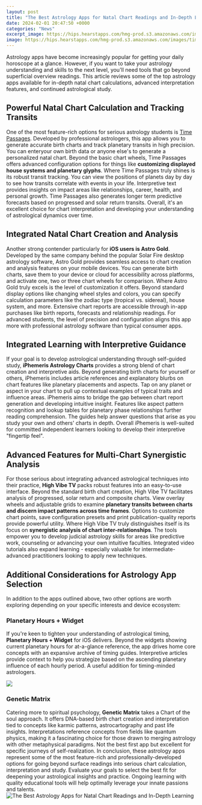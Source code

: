 ```yaml
---
layout: post
title: "The Best Astrology Apps for Natal Chart Readings and In-Depth Learning"
date: 2024-02-01 20:47:50 +0000
categories: "News"
excerpt_image: https://hips.hearstapps.com/hmg-prod.s3.amazonaws.com/images/time-nomad-chart-notre-dame-fire-fixed-stars-2019-04-15-1619545139.png
image: https://hips.hearstapps.com/hmg-prod.s3.amazonaws.com/images/time-nomad-chart-notre-dame-fire-fixed-stars-2019-04-15-1619545139.png
---
```


Astrology apps have become increasingly popular for getting your daily horoscope at a glance. However, if you want to take your astrology understanding and skills to the next level, you'll need tools that go beyond superficial overview readings. This article reviews some of the top astrology apps available for in-depth natal chart calculations, advanced interpretation features, and continued astrological study.
## Powerful Natal Chart Calculation and Tracking Transits
One of the most feature-rich options for serious astrology students is [Time Passages](https://store.fi.io.vn/womens-cow-farmer-i-love-farm-things-i-do-in-my-spare-time-funny-v-neck-t-shirt/men&). Developed by professional astrologers, this app allows you to generate accurate birth charts and track planetary transits in high precision. You can enteryour own birth data or anyone else's to generate a personalized natal chart. Beyond the basic chart wheels, Time Passages offers advanced configuration options for things like **customizing displayed house systems and planetary glyphs**. 
Where Time Passages truly shines is its robust transit tracking. You can view the positions of planets day by day to see how transits correlate with events in your life. Interpretive text provides insights on impact areas like relationships, career, health, and personal growth. Time Passages also generates longer term predictive forecasts based on progressed and solar return transits. Overall, it's an excellent choice for chart interpretation and developing your understanding of astrological dynamics over time.
## Integrated Natal Chart Creation and Analysis
Another strong contender particularly for **iOS users is Astro Gold**. Developed by the same company behind the popular Solar Fire desktop astrology software, Astro Gold provides seamless access to chart creation and analysis features on your mobile devices. You can generate birth charts, save them to your device or cloud for accessibility across platforms, and activate one, two or three chart wheels for comparison. 
Where Astro Gold truly excels is the level of customization it offers. Beyond standard display options like changing wheel styles and colors, you can specify calculation parameters like the zodiac type (tropical vs. sidereal), house system, and more. Extensive chart reports are accessible through in-app purchases like birth reports, forecasts and relationship readings. For advanced students, the level of precision and configuration aligns this app more with professional astrology software than typical consumer apps.
## Integrated Learning with Interpretive Guidance 
If your goal is to develop astrological understanding through self-guided study, **iPhemeris Astrology Charts** provides a strong blend of chart creation and interpretive aids. Beyond generating birth charts for yourself or others, iPhemeris includes article references and explanatory blurbs on chart features like planetary placements and aspects. Tap on any planet or aspect in your chart to pull up contextual examples of typical traits and influence areas.
iPhemeris aims to bridge the gap between chart report generation and developing intuitive insight. Features like aspect pattern recognition and lookup tables for planetary phase relationships further reading comprehension. The guides help answer questions that arise as you study your own and others' charts in depth. Overall iPhemeris is well-suited for committed independent learners looking to develop their interpretive "fingertip feel".
## Advanced Features for Multi-Chart Synergistic Analysis  
For those serious about integrating advanced astrological techniques into their practice, **High Vibe TV** packs robust features into an easy-to-use interface. Beyond the standard birth chart creation, High Vibe TV facilitates analysis of progressed, solar return and composite charts. View overlay wheels and adjustable grids to examine **planetary transits between charts and discern impact patterns across time frames**. 
Options to customize chart points, save configuration presets and print publication-quality reports provide powerful utility. Where High Vibe TV truly distinguishes itself is its focus on **synergistic analysis of chart inter-relationships**. The tools empower you to develop judicial astrology skills for areas like predictive work, counseling or advancing your own intuitive faculties. Integrated video tutorials also expand learning - especially valuable for intermediate-advanced practitioners looking to apply new techniques.
## Additional Considerations for Astrology App Selection
In addition to the apps outlined above, two other options are worth exploring depending on your specific interests and device ecosystem:
### Planetary Hours + Widget
If you're keen to tighten your understanding of astrological timing, **Planetary Hours + Widget** for iOS delivers. Beyond the widgets showing current planetary hours for at-a-glance reference, the app drives home core concepts with an expansive archive of timing guides. Interpretive articles provide context to help you strategize based on the ascending planetary influence of each hourly period. A useful addition for timing-minded astrologers.

![](https://i.pinimg.com/originals/4f/22/9b/4f229bad2a281e919ca97184c0ade714.png)
### Genetic Matrix 
Catering more to spiritual psychology, **Genetic Matrix** takes a Chart of the soul approach. It offers DNA-based birth chart creation and interpretation tied to concepts like karmic patterns, astrocartography and past life insights. Interpretations reference concepts from fields like quantum physics, making it a fascinating choice for those drawn to merging astrology with other metaphysical paradigms. Not the best first app but excellent for specific journeys of self-realization.
In conclusion, these astrology apps represent some of the most feature-rich and professionally-developed options for going beyond surface readings into serious chart calculation, interpretation and study. Evaluate your goals to select the best fit for deepening your astrological insights and practice. Ongoing learning with quality educational tools will help optimally leverage your innate passions and talents.
![The Best Astrology Apps for Natal Chart Readings and In-Depth Learning](https://hips.hearstapps.com/hmg-prod.s3.amazonaws.com/images/time-nomad-chart-notre-dame-fire-fixed-stars-2019-04-15-1619545139.png)